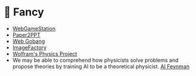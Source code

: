 <span class='anchor' id='-fancy'></span>

# 🤯 Fancy

- [WebGameStation](https://jinchen.space/WebGameStation/)
- [Paper2PPT](https://jinchen.space/Paper2PPT/)
- [Web Gobang](https://jinchen.space/Web_Gobang/)
- [ImageFactory](http://jinchen.space/ImageFactory/)
- [Wolfram's Physics Project](https://www.wolframphysics.org)
- We may be able to comprehend how physicists solve problems and propose theories by training AI to be a theoretical physicist. [AI Feynman](https://arxiv.org/abs/1905.11481)